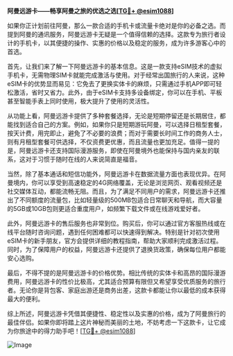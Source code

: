 **阿曼远游卡——畅享阿曼之旅的优选之选[[TG💪+ @esim1088](https://t.me/s/esim1088)]**

如果你正计划前往阿曼，那么一款合适的手机卡或流量卡绝对是你的必备之选。而提到阿曼的通讯服务，阿曼远游卡无疑是一个值得信赖的选择。这款专为旅行者设计的手机卡，以其便捷的操作、实惠的价格以及稳定的服务，成为许多游客心中的首选。

首先，让我们来了解一下阿曼远游卡的基本信息。这是一款支持eSIM技术的虚拟手机卡，无需物理SIM卡就能完成激活与使用。对于经常出国旅行的人来说，这种eSIM卡的优势显而易见：它免去了更换实体卡的麻烦，只需通过手机APP即可轻松激活，省时又省力。此外，由于eSIM卡支持多设备绑定，你可以在手机、平板甚至智能手表上同时使用，极大提升了使用的灵活性。

从功能上看，阿曼远游卡提供了多种套餐选择，无论是短期停留还是长期居住，都能找到适合自己的方案。例如，如果你只是短期游玩阿曼，可以选择日租型套餐，按天计费，用完即止，避免了不必要的浪费；而对于需要长时间工作的商务人士，则有月租型套餐可供选择，不仅资费更优惠，而且流量也更加充足。值得一提的是，阿曼远游卡还支持国际漫游服务，即使在阿曼境外也能保持与国内亲友的联系，这对于习惯于随时在线的人来说简直是福音。

当然，除了基本通话和短信功能外，阿曼远游卡在数据流量方面也表现优异。在阿曼境内，你可以享受到高速稳定的4G网络覆盖，无论是浏览网页、观看视频还是社交媒体互动，都能流畅无阻。而且，为了满足不同用户的需求，阿曼远游卡还推出了不同额度的流量包，比如轻量级的500MB包适合日常聊天和导航，而大容量的5GB或10GB包则更适合重度用户，如频繁下载文件或在线游戏爱好者。

此外，阿曼远游卡的售后服务也非常到位。购买后，你可以通过官方客服热线或在线平台随时咨询问题，遇到任何困难都可以快速得到解决。特别是针对初次使用eSIM卡的新手朋友，官方会提供详细的教程指南，帮助大家顺利完成激活过程。同时，为了保障用户的权益，阿曼远游卡还提供了退换货政策，确保每位用户都能安心选购。

最后，不得不提的是阿曼远游卡的价格优势。相比传统的实体卡和高昂的国际漫游费用，阿曼远游卡的性价比极高，尤其适合预算有限但又希望享受优质服务的旅行者。无论你是背包客、家庭出游还是商务出差，这款卡都能让你以最低的成本获得最大的便利。

综上所述，阿曼远游卡凭借其便捷性、稳定性以及实惠的价格，成为了阿曼旅行的最佳伴侣。如果你即将踏上这片神秘而美丽的土地，不妨考虑一下这款卡，让它成为你旅途中的得力助手吧！[[TG💪+ @esim1088](https://t.me/s/esim1088)] 

![Image](https://i.postimg.cc/4NQfJmqS/Snipaste-2025-05-13-00-14-12.png)